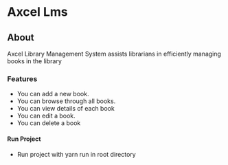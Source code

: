 # Axcel Lms

## About

Axcel Library Management System  assists librarians in efficiently managing books in the library

### Features

- You can add a new book.
- You can browse through all books.
- You can view details of each book
- You can edit a book.
- You can delete a book

#### Run Project

- Run project with yarn run in root directory
